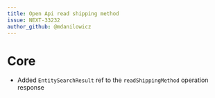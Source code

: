 ```yaml
---
title: Open Api read shipping method
issue: NEXT-33232
author_github: @mdanilowicz
---
```

# Core
* Added `EntitySearchResult` ref to the `readShippingMethod` operation response